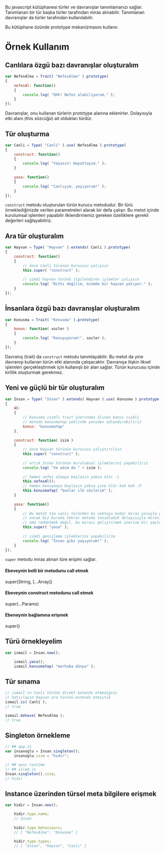 Bu javascript kütüphanesi türler ve davranışlar tanımlamanızı sağlar. Tanımlanan bir tür başka
türler tarafından miras alınabilir. Tanımlanan davranışlar da türler tarafından kullanılabilir.

Bu kütüphane özünde prototype mekanizmasını kullanır.

# Örnek Kullanım
## Canlılara özgü bazı davranışlar oluşturalım
```javascript
var NefesAlma = Trait( "NefesAlma" ).prototype(
{
    nefesAl: function()
    {
        console.log( "Ohh! Nefes alabiliyorum." );
    }
});
```

Davranışlar, onu kullanan türlerin prototype alanına eklenirler. Dolayısıyla etki alanı
(this sözcüğü) ait oldukları türdür.

## Tür oluşturma
```javascript
var Canli = Type( "Canli" ).use( NefesAlma ).prototype(
{
    construct: function()
    {
        console.log( "Yaşasın! Hayattayım." );
    }
    
    yasa: function()
    {
        console.log( "Canlıyım, yaşıyorum!" );
    }
});
```

`construct` metodu oluşturulan türün kurucu metodudur. Bir türü örneklediğinizde verilen
parametreleri alarak bir defa çalışır. Bu metot içinde kurulumsal işlemleri yapabilir
ilklendirmemiz gereken özelliklere gerekli değerleri sağlayabiliriz.

## Ara tür oluşturalım
```javascript
var Hayvan = Type( "Hayvan" ).extends( Canli ).prototype(
{
    construct: function()
    {
        // önce Canli türünün kurucusu çalışsın
        this.super( "construct" );
        
        // şimdi hayvan türünü ilgilendiren işlemler çalışsın
        console.log( "Bitki değilim, özümde bir hayvan yatıyor." );
    }
});
```
## İnsanlara özgü bazı davranışlar oluşturalım
```javascript
var Konusma = Trait( "Konusma" ).prototype(
{
    konus: function( sozler )
    {
        console.log( "Konuşuyorum!", sozler );
    }
});
```

Davranış (trait) da `construct` metodu tanımlayabilir. Bu metot da yine davranışı
kullanan türün etki alanında çalışacaktır. Davranışa ilişkin ilksel işlemleri
gerçekleştirmek için kullanışlı bir alan sağlar. Türün kurucusu içinde kirlilik
oluşturmak gerekmez.

## Yeni ve güçlü bir tür oluşturalım
```javascript
var Insan = Type( "Insan" ).extends( Hayvan ).use( Konusma ).prototype(
{
    AS:
    {
        // Konusma isimli trait üzerinden alınan konus isimli
        // metodu konusmaYap şeklinde yeniden adlandırabiliriz
        konus: "konusmaYap"
    },
    
    construct: function( isim )
    {
        // önce Hayvan türünün kurucusu çalıştırılsın
        this.super( "construct" );
        
        // artık Insan türünün kurulumsal işlemlerini yapabiliriz
        console.log( "Ve adım da " + isim );
        
        // hemen nefes almaya başlasın yoksa ölür :|
        this.nefesAl();
        // hemen konuşmaya başlasın yoksa yine ölür keh keh :P
        this.konusmaYap( "bunlar ilk sözlerim" );
    }
    
    yasa: function()
    {
        // Bu metot taa canlı türünden bu noktaya kadar miras yoluyla geldi
        // ancak biz burada tekrar metodu tanımladık dolayısıyla mirası reddettik
        // ama reddetmek değil, bu mirası geliştirmek üzerine bir şeyler katmak istiyorum
        this.super( "yasa" );
        
        // şimdi genişleme işlemlerini yapabilirim
        console.log( "İnsan gibi yaşıyorum!" );
    }
});
```

`super` metodu miras alınan türe erişimi sağlar.

#### Ebeveynin belli bir metodunu call etmek
super(String, [...Array])

#### Ebeveynin construct metodunu call etmek
super(...Params)

#### Ebeneynin bağlamına erişmek
super()

## Türü örnekleyelim
```javascript
var ismail = Insan.new();

    ismail.yasa();
    ismail.konusmaYap( "merhaba dünya" );
```

## Tür sınama
```javascript
// ismail'in Canli türünü direkt extends etmediğini
// hatırlayın Hayvan ara türünü extends etmiştik
ismail.is( Canli );
// true

ismail.behave( NefesAlma );
// true
```

## Singleton örnekleme
```javascript
// ## app.js
var insanoglu = Insan.singleton();
    insanoglu.isim = "hıdır";

// ## aynı runtime
// ## islem.js
Insan.singleton().isim;
// hıdır
```
## Instance üzerinden türsel meta bilgilere erişmek
```javascript
var hidir = Insan.new();

    hidir.type.name;
    // Insan
    
    hidir.type.behaviours;
    // [ "NefesAlma", "Konusma" ]
    
    hidir.type.types;
    // [ "Insan", "Hayvan", "Canlı" ]
```
